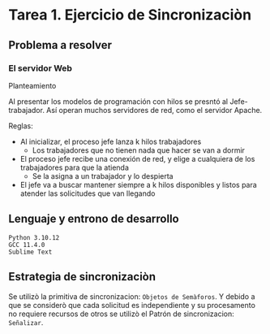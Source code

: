 # Tarea 1. Ejercicio de Sincronizaciòn

## Problema a resolver
### El servidor Web

Planteamiento

Al presentar los modelos de programación con hilos se presntó al Jefe-trabajador.
Así operan muchos servidores de red, como el servidor Apache.

Reglas:
- Al inicializar, el proceso jefe lanza k hilos trabajadores
   - Los trabajadores que no tienen nada que hacer se van a dormir
- El proceso jefe recibe una conexión de red, y elige a cualquiera de los trabajadores para que la atienda
   - Se la asigna a un trabajador y lo despierta
- El jefe va a buscar mantener siempre a k hilos disponibles y listos para atender las solicitudes que van llegando


## Lenguaje y entrono de desarrollo

	Python 3.10.12
	GCC 11.4.0
	Sublime Text

## Estrategia de sincronizaciòn

Se utilizò la primitiva de sincronizacion: `Objetos de Semàforos`.
Y debido a que se considerò que cada solicitud es independiente y su procesamento no requiere recursos de otros se utilizò el Patrón de sincronizacion: `Señalizar`.